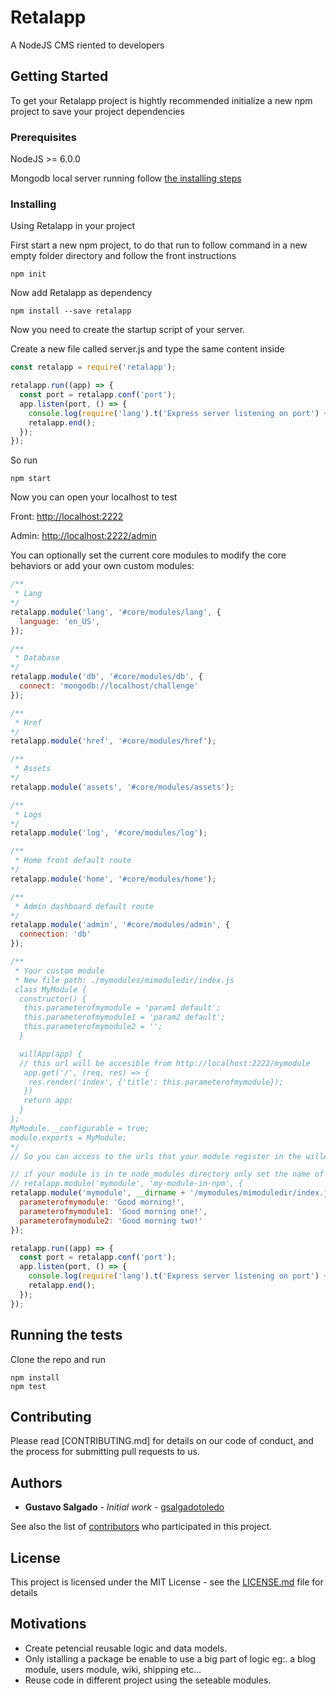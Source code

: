 # Retalapp

A NodeJS CMS riented to developers

## Getting Started

To get your Retalapp project is hightly recommended initialize a new npm project to save your project dependencies

### Prerequisites

NodeJS >= 6.0.0

Mongodb local server running follow [the installing steps](https://docs.mongodb.com/manual/administration/install-community/)

### Installing

Using Retalapp in your project

First start a new npm project, to do that run to follow command in a new empty folder directory and follow the front instructions

```
npm init
```

Now add Retalapp as dependency

```
npm install --save retalapp
```

Now you need to create the startup script of your server.

Create a new file called server.js and type the same content inside

```javascript
const retalapp = require('retalapp');

retalapp.run((app) => {
  const port = retalapp.conf('port');
  app.listen(port, () => {
    console.log(require('lang').t('Express server listening on port') + ' ' + port);
    retalapp.end();
  });
});

```

So run 
```
npm start
```

Now you can open your localhost to test

Front: [http://localhost:2222](http://localhost:2222)

Admin: [http://localhost:2222/admin](http://localhost:2222/admin)

You can optionally set the current core modules to modify the core behaviors or add your own custom modules:

```javascript
/**
 * Lang
*/
retalapp.module('lang', '#core/modules/lang', {
  language: 'en_US',
});

/**
 * Database
*/
retalapp.module('db', '#core/modules/db', {
  connect: 'mongodb://localhost/challenge'
});

/**
 * Href
*/
retalapp.module('href', '#core/modules/href');

/**
 * Assets
*/
retalapp.module('assets', '#core/modules/assets');

/**
 * Logs
*/
retalapp.module('log', '#core/modules/log');

/**
 * Home front default route
*/
retalapp.module('home', '#core/modules/home');

/**
 * Admin dashboard default route
*/
retalapp.module('admin', '#core/modules/admin', {
  connection: 'db'
});

/**
 * Your custom module
 * New file path: ./mymodules/mimoduledir/index.js
 class MyModule {
  constructor() {
   this.parameterofmymodule = 'param1 default';
   this.parameterofmymodule1 = 'param2 default';
   this.parameterofmymodule2 = '';
  }

  willApp(app) {
  // this url will be accesible from http://localhost:2222/mymodule
   app.get('/', (req, res) => {
    res.render('index', {'title': this.parameterofmymodule});
   })
   return app;
  }
};
MyModule.__configurable = true;
module.exports = MyModule;
*/
// So you can access to the urls that your module register in the willApp method

// if your module is in te node_modules directory only set the name of the package as source
// retalapp.module('mymodule', 'my-module-in-npm', {
retalapp.module('mymodule', __dirname + '/mymodules/mimoduledir/index.js', {
  parameterofmymodule: 'Good morning!',
  parameterofmymodule1: 'Good morning one!',
  parameterofmymodule2: 'Good morning two!'
});

retalapp.run((app) => {
  const port = retalapp.conf('port');
  app.listen(port, () => {
    console.log(require('lang').t('Express server listening on port') + ' ' + port);
    retalapp.end();
  });
});

```


## Running the tests

Clone the repo and run 


```
npm install
npm test
```

## Contributing

Please read [CONTRIBUTING.md] for details on our code of conduct, and the process for submitting pull requests to us.

## Authors

* **Gustavo Salgado** - *Initial work* - [gsalgadotoledo](https://github.com/gsalgadotoledo)

See also the list of [contributors](https://github.com/retalapp/retalapp/contributors) who participated in this project.

## License

This project is licensed under the MIT License - see the [LICENSE.md](LICENSE.md) file for details

## Motivations

* Create petencial reusable logic and data models.
* Only istalling a package be enable to use a big part of logic eg:. a blog module, users module, wiki, shipping etc...
* Reuse code in different project using the seteable modules.
